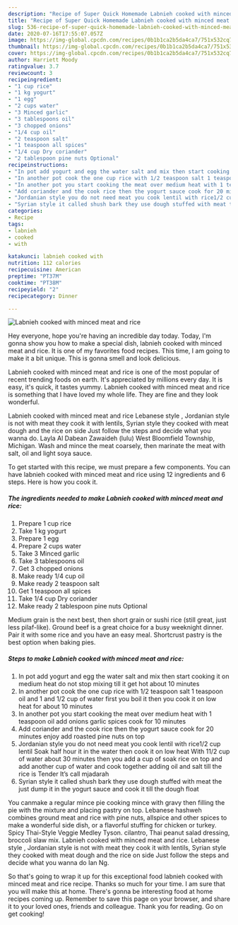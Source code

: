 ```yaml
---
description: "Recipe of Super Quick Homemade Labnieh cooked with minced meat and rice"
title: "Recipe of Super Quick Homemade Labnieh cooked with minced meat and rice"
slug: 536-recipe-of-super-quick-homemade-labnieh-cooked-with-minced-meat-and-rice
date: 2020-07-16T17:55:07.057Z
image: https://img-global.cpcdn.com/recipes/0b1b1ca2b5da4ca7/751x532cq70/labnieh-cooked-with-minced-meat-and-rice-recipe-main-photo.jpg
thumbnail: https://img-global.cpcdn.com/recipes/0b1b1ca2b5da4ca7/751x532cq70/labnieh-cooked-with-minced-meat-and-rice-recipe-main-photo.jpg
cover: https://img-global.cpcdn.com/recipes/0b1b1ca2b5da4ca7/751x532cq70/labnieh-cooked-with-minced-meat-and-rice-recipe-main-photo.jpg
author: Harriett Moody
ratingvalue: 3.7
reviewcount: 3
recipeingredient:
- "1 cup rice"
- "1 kg yogurt"
- "1 egg"
- "2 cups water"
- "3 Minced garlic"
- "3 tablespoons oil"
- "3 chopped onions"
- "1/4 cup oil"
- "2 teaspoon salt"
- "1 teaspoon all spices"
- "1/4 cup Dry coriander"
- "2 tablespoon pine nuts Optional"
recipeinstructions:
- "In pot add yogurt and egg the water salt and mix then start cooking it on medium heat do not stop mixing till it get hot about 10 minutes"
- "In another pot cook the one cup rice with 1/2 teaspoon salt 1 teaspoon oil and 1 and 1/2 cup of water first you boil it then you cook it on low heat for about 10 minutes"
- "In another pot you start cooking the meat over medium heat with 1 teaspoon oil add onions garlic spices cook for 10 minutes"
- "Add coriander and the cook rice then the yogurt sauce cook for 20 minutes enjoy add roasted pine nuts on top"
- "Jordanian style you do not need meat you cook lentil with rice1/2 cup lentil Soak half hour it in the water then cook it on low heat With 11/2 cup of water about 30 minutes then you add a cup of soak rice on top and add another cup of water and cook together adding oil and salt till the rice is Tender It’s call mjadarah"
- "Syrian style it called shush bark they use dough stuffed with meat the just dump it in the yogurt sauce and cook it till the dough float"
categories:
- Recipe
tags:
- labnieh
- cooked
- with

katakunci: labnieh cooked with 
nutrition: 112 calories
recipecuisine: American
preptime: "PT37M"
cooktime: "PT38M"
recipeyield: "2"
recipecategory: Dinner

---
```



![Labnieh cooked with minced meat and rice](https://img-global.cpcdn.com/recipes/0b1b1ca2b5da4ca7/751x532cq70/labnieh-cooked-with-minced-meat-and-rice-recipe-main-photo.jpg)

Hey everyone, hope you're having an incredible day today. Today, I'm gonna show you how to make a special dish, labnieh cooked with minced meat and rice. It is one of my favorites food recipes. This time, I am going to make it a bit unique. This is gonna smell and look delicious.

Labnieh cooked with minced meat and rice is one of the most popular of recent trending foods on earth. It's appreciated by millions every day. It is easy, it's quick, it tastes yummy. Labnieh cooked with minced meat and rice is something that I have loved my whole life. They are fine and they look wonderful.

Labnieh cooked with minced meat and rice Lebanese style , Jordanian style is not with meat they cook it with lentils, Syrian style they cooked with meat dough and the rice on side Just follow the steps and decide what you wanna do. Layla Al Dabean Zawaideh (lulu) West Bloomfield Township, Michigan. Wash and mince the meat coarsely, then marinate the meat with salt, oil and light soya sauce.


To get started with this recipe, we must prepare a few components. You can have labnieh cooked with minced meat and rice using 12 ingredients and 6 steps. Here is how you cook it.

<!--inarticleads1-->

##### The ingredients needed to make Labnieh cooked with minced meat and rice:

1. Prepare 1 cup rice
1. Take 1 kg yogurt
1. Prepare 1 egg
1. Prepare 2 cups water
1. Take 3 Minced garlic
1. Take 3 tablespoons oil
1. Get 3 chopped onions
1. Make ready 1/4 cup oil
1. Make ready 2 teaspoon salt
1. Get 1 teaspoon all spices
1. Take 1/4 cup Dry coriander
1. Make ready 2 tablespoon pine nuts Optional


Medium grain is the next best, then short grain or sushi rice (still great, just less pilaf-like). Ground beef is a great choice for a busy weeknight dinner. Pair it with some rice and you have an easy meal. Shortcrust pastry is the best option when baking pies. 

<!--inarticleads2-->

##### Steps to make Labnieh cooked with minced meat and rice:

1. In pot add yogurt and egg the water salt and mix then start cooking it on medium heat do not stop mixing till it get hot about 10 minutes
1. In another pot cook the one cup rice with 1/2 teaspoon salt 1 teaspoon oil and 1 and 1/2 cup of water first you boil it then you cook it on low heat for about 10 minutes
1. In another pot you start cooking the meat over medium heat with 1 teaspoon oil add onions garlic spices cook for 10 minutes
1. Add coriander and the cook rice then the yogurt sauce cook for 20 minutes enjoy add roasted pine nuts on top
1. Jordanian style you do not need meat you cook lentil with rice1/2 cup lentil Soak half hour it in the water then cook it on low heat With 11/2 cup of water about 30 minutes then you add a cup of soak rice on top and add another cup of water and cook together adding oil and salt till the rice is Tender It’s call mjadarah
1. Syrian style it called shush bark they use dough stuffed with meat the just dump it in the yogurt sauce and cook it till the dough float


You canmake a regular mince pie cooking mince with gravy then filling the pie with the mixture and placing pastry on top. Lebanese hashweh combines ground meat and rice with pine nuts, allspice and other spices to make a wonderful side dish, or a flavorful stuffing for chicken or turkey. Spicy Thai-Style Veggie Medley Tyson. cilantro, Thai peanut salad dressing, broccoli slaw mix. Labnieh cooked with minced meat and rice. Lebanese style , Jordanian style is not with meat they cook it with lentils, Syrian style they cooked with meat dough and the rice on side Just follow the steps and decide what you wanna do Ian Ng. 

So that's going to wrap it up for this exceptional food labnieh cooked with minced meat and rice recipe. Thanks so much for your time. I am sure that you will make this at home. There's gonna be interesting food at home recipes coming up. Remember to save this page on your browser, and share it to your loved ones, friends and colleague. Thank you for reading. Go on get cooking!

